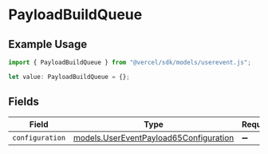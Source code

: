 # PayloadBuildQueue

## Example Usage

```typescript
import { PayloadBuildQueue } from "@vercel/sdk/models/userevent.js";

let value: PayloadBuildQueue = {};
```

## Fields

| Field                                                                                  | Type                                                                                   | Required                                                                               | Description                                                                            |
| -------------------------------------------------------------------------------------- | -------------------------------------------------------------------------------------- | -------------------------------------------------------------------------------------- | -------------------------------------------------------------------------------------- |
| `configuration`                                                                        | [models.UserEventPayload65Configuration](../models/usereventpayload65configuration.md) | :heavy_minus_sign:                                                                     | N/A                                                                                    |